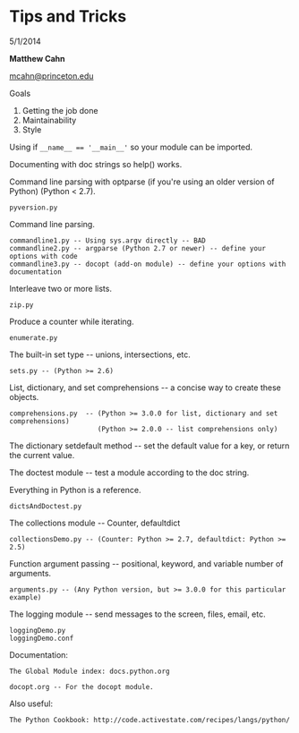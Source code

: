 Tips and Tricks
===============

5/1/2014

**Matthew Cahn**

mcahn@princeton.edu


Goals

1. Getting the job done
2. Maintainability
3. Style

Using if `__name__ == '__main__'` so your module can be imported.

Documenting with doc strings so help() works.

Command line parsing with optparse (if you're using an older version of Python) (Python < 2.7).

    pyversion.py


Command line parsing.

    commandline1.py -- Using sys.argv directly -- BAD
    commandline2.py -- argparse (Python 2.7 or newer) -- define your options with code
    commandline3.py -- docopt (add-on module) -- define your options with documentation


Interleave two or more lists.

    zip.py


Produce a counter while iterating.

    enumerate.py


The built-in set type -- unions, intersections, etc.

    sets.py -- (Python >= 2.6)


List, dictionary, and set comprehensions -- a concise way to create these objects.

    comprehensions.py  -- (Python >= 3.0.0 for list, dictionary and set comprehensions)
                          (Python >= 2.0.0 -- list comprehensions only)


The dictionary setdefault method -- set the default value for a key, or return the current value.

The doctest module -- test a module according to the doc string.

Everything in Python is a reference.

    dictsAndDoctest.py


The collections module -- Counter, defaultdict

    collectionsDemo.py -- (Counter: Python >= 2.7, defaultdict: Python >= 2.5)


Function argument passing -- positional, keyword, and variable number of arguments.

    arguments.py -- (Any Python version, but >= 3.0.0 for this particular example)


The logging module -- send messages to the screen, files, email, etc.

    loggingDemo.py
    loggingDemo.conf

Documentation:

    The Global Module index: docs.python.org

    docopt.org -- For the docopt module.

Also useful:

    The Python Cookbook: http://code.activestate.com/recipes/langs/python/

